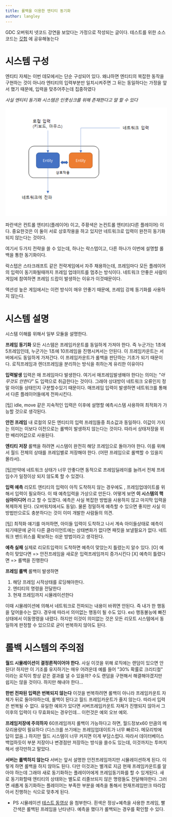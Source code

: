 ```yaml
---
title: 롤백을 이용한 엔티티 동기화
author: langley
---
```


GDC 오버워치 넷코드 강연을 보았다는 가정으로 작성되는 글이다.
테스트를 위한 소스코드는 [깃헙](https://github.com/langley0/sync-rollback) 에 공유해놓는다

# 시스템 구성
엔티티 자체는 이번 데모에서는 단순 구성되어 있다. 왜냐하면 엔티티의 복잡한 동작을 구현하는 것이 아니라 엔티티의 입력부분만 일치시켜주면 그 뒤는 동일하다는 가정을 앞서 했기 때문에, 입력을 맞추어주는데 집중하였다

*사실 엔티티 동기화 시스템은 인풋싱크를 위해 존재한다고 말 할 수 있다*

![다이어그램](p1.png)

파란색은 컨트롤 엔티티(플레이어) 이고, 주황색은 논컨트롤 엔티티(다른 플레이어) 이다.
중요한것은 이 둘이 서로 상호작용을 하고 있지만 네트워크로 입력이 완전히 동기화 되지 않는다는 것이다.

여기서 두가지 전략을 쓸 수 있는데, 하나는 락스텝이고, 다른 하나가 이번에 설명할 롤백을 통한 동기화이다.

락스텝은 스타크래프트 같은 전략게임에서 자주 채용하는데, 프레임마다 모든 플레이어의 입력이 동기화될때까지 프레임 업데이트를 멈추는 방식이다. 네트워크 안좋은 사람이 게임에 참여하면 프레임 드랍이 발생하는 이유가 이것때문이다.

액션성 높은 게임에서는 이런 방식이 매우 안좋기 때문에, 프레임 강제 동기화를 사용하지 않는다. 

# 시스템 설명
시스템 이해를 위해서 일부 모듈을 설명한다.

 **프레임 동기화**
모든 시스템은 프레임카운트를 동일하게 가져야 한다. 즉 누군가는 1초에 5프레임인데, 누군가는 1초에 10프레임을 진행시켜서는 안된다. 이 프레임카운트는 서버에서도 동일하게 가져간다. 이 프레임카운트가 롤백을 판단하는 기초가 되기 때문이다.
로직프레임과 렌더프레임을 분리하는 방식을 취하는게 유리한 이유이다

**입력발생**
입력은 매 프레임마다 발생한다. 여기서 매프레임발생해야 한다는 의미는 *"아무것도 안한다"* 도 입력으로 취급한다는 것이다. 그래야 상대방이 네트워크 오류인지 정말 아이들 상태인지 구분할수있기 때문이다. 
매프레임 입력이 발생하면 네트워크를 통해서 다른 플레이어들에게 전파시킨다.

[팁] idle, move 같은 지속적인 입력은 이후에 설명할 예측시스템 사용하여 최적화가 가능할 것으로 생각된다.

**안전 프레임**
내 로컬의 모든 엔티티의 입력 프레임들중 최소값과 동일하다.
이값이 가지는 의미는 이보다 이전으로는 롤백이 발생하지 않는다는 것이다. 따라서 상태저장을 위한 배리어값으로 사용된다. 

**엔티티 저장**
롤백을 하려면 시스템이 완전히 해당 프레임으로 돌아가야 한다. 이를 위해서 월드 전체의 상태를 프레임별로 저장해야 한다. (어떤 프레임으로 롤백할 수 있을지 몰라서). 

[팁]만약에 네트워크 상태가 너무 안좋다면 동적으로 프레임딜레이를 늘려서 전체 프레임수가 일정이상 되지 않도록 할 수 있겠다.

**입력 예측**
리모트 엔티티의 입력이 아직 도착하지 않는 경우에도 , 프레임업데이트를 위해서 입력이 필요하다. 이 때 예측입력을 가상으로 만든다. 어떻게 보면 **이 시스템의 핵심아이디어** 라고 할 수 있겠다. 
예측은 사실 복잡한 방법을 사용하지 않고 마지막 입력을 복제하게 된다. (오버워치에서도 동일). 물론 정밀하게 예측할 수 있으면 좋지만 사실 이방법만으로도 충분하다는 것이 이미 개발한 사람들의 의견.

[팁] 최적화 얘기를 마저하면, 아이들 입력이 도착하고 나서 계속 아이들상태로 예측이 되기때문에 굳이 다른 클라이언트에는 상태변화가 없다면 패킷을 보낼필요가 없다. 네트워크 밴드위스를 확보하는 쉬운 방법이라고 생각된다.

**예측 실패**
실제로 리모트입력이 도착하면 예측이 맞았는지 틀렸는지 알수 있다. 
[O] 예측이 맞았다면 => 안전프레임을 새로운 입력프레임까지 증가시킨다
[X] 예측이 틀렸다면 => 롤백을 진행한다

**프레임 롤백**
롤백이 발생하면 
1. 해당 프레임 시작상태를 로딩해야한다. 
2. 엔티티의 명령을 전달한다
3. 현재 프레임까지 시뮬레이션한다

이때 시뮬레이션에 의해서 네트워크로 전파되는 내용이 바뀌면 안된다. 즉 내가 한 행동을 덮어쓸수는 없다. 경우에 따라서 의미없는 행동이 될 수도 있다. ex) 행동불능에 빠진상태에서 이동명령을 내렸다. 하지만 이것이 의미없는 것은 모든 리모트 시스템에서 동일하게 판정할 수 있으므로 굳이 번복하지 않아도 된다.




# 롤백 시스템의 주의점

**월드 시뮬레이션이 결정론적이어야 한다.**
사실 이것을 위해 로직에는 랜덤이 있으면 안된다! 하지만 이 기조를 유지하기는 매우 어려운데 예를 들어 "30% 확률로 크리티컬" 이라는 로직이 항상 같은 결과를 낼 수 있을까?  수도 랜덤을 구현해서 해결해야겠지만 쉽지는 않을 것이다. 하지만 해내야 한다...


**한번 전파된 입력은 번복되지 않는다**
이것을 번복하려면 롤백이 아니라 프레임카운트 자체가 뒤로 돌아야하는데, 롤백이 된다고 월드 프레임카운트가 줄지 않는다. 따라서 입력은 번복될 수 없다. 유일한 예외가 있다면 서버프레임카운트 자체가 진행되지 않아서 그 이후의 입력이 다 무효화되는 경우인데... 이런것은 예외 오브 예외.

**프레임저장에 주의하자**
60프레임까지 롤백이 가능하다고 하면, 월드정보x60 만큼의 메모리용량이 필요하다 (디스크를 쓰기에는 프레임업데이트가 너무 빠르다. 메모리밖에 답이 없음..) 하지만 월드 시스템이 너무 커지면 이게 부담스럽다. 따라서 데이터베이스 백업하듯이 부분 저장이나 변경점만 저장하는 방식을 쓸수도 있는데, 이것까지는 투머치 해서 생각만하고 말았다.

**서버는 롤백하지 않는다**
서버는  앞서 설명한 안전프레임까지만 시뮬레이션하게 된다. 이렇게 하면 롤백을 하지 않아도 된다. 다만 이것과는 별개로 지금 현재 프레임카운트를 알아야 하는데 그래야 새로 동기화하는 플레이어에게 프레임동기화를 할 수 있게된다. 새로 동기화할때 엔티티의 상태와는 별도로 리졸브되지 않은 명령들도 전달해야한다. 그러면 새롭게 동기화하는 플레이어는 부족한 부분을 예측을 통해서 현재프레임만크 따라잡아서 진행하는 식으로 맞추게 된다.


* PS
시뮬레이션 [테스트 동영상](https://langley0.github.io/2020/08/07/ecs-sync/test.mp4) 을 첨부한다.
흰색은 정상+예측을 사용한 프레임, 빨간색은 롤백된 프레임을 난타낸다. 예측을 했다가 롤백되는 경우를 확인할 수 있다.





